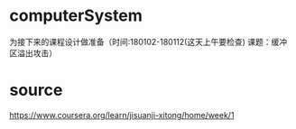 # computerSystem
为接下来的课程设计做准备（时间:180102-180112(这天上午要检查) 课题：缓冲区溢出攻击）
# source
https://www.coursera.org/learn/jisuanji-xitong/home/week/1
